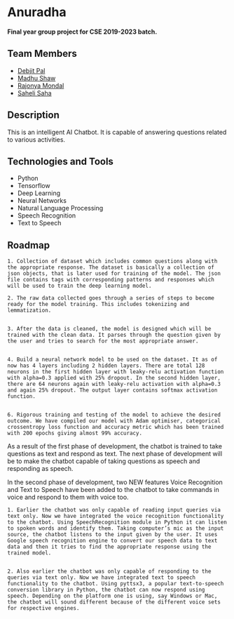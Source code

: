 # Anuradha
<b>Final year group project for CSE 2019-2023 batch.</b>
## Team Members
- [Debjit Pal](https://github.com/debjitpal5040)
- [Madhu Shaw](https://github.com/madhushaw1012)
- [Rajonya Mondal](https://github.com/rajonya-eng)
- [Saheli Saha](https://github.com/sahelisaha2k)

## Description
This is an intelligent AI Chatbot. It is capable of answering questions related to various activities.

## Technologies and Tools
* Python
* Tensorflow
* Deep Learning
* Neural Networks
* Natural Language Processing
* Speech Recognition
* Text to Speech

## Roadmap
	
	1. Collection of dataset which includes common questions along with the appropriate response. The dataset is basically a collection of json objects, that is later used for training of the model. The json file contains tags with corresponding patterns and responses which will be used to train the deep learning model.
   
	2. The raw data collected goes through a series of steps to become ready for the model training. This includes tokenizing and lemmatization.


	3. After the data is cleaned, the model is designed which will be trained with the clean data. It parses through the question given by the user and tries to search for the most appropriate answer.


	4. Build a neural network model to be used on the dataset. It as of now has 4 layers including 2 hidden layers. There are total 128 neurons in the first hidden layer with leaky-relu activation function with alpha=0.3 applied with 25% dropout. In the second hidden layer, there are 64 neurons again with leaky-relu activation with alpha=0.3 and again 25% dropout. The output layer contains softmax activation function.


	6. Rigorous training and testing of the model to achieve the desired outcome. We have compiled our model with Adam optimiser, categorical crossentropy loss function and accuracy metric which has been trained with 200 epochs giving almost 99% accuracy.

As a result of the first phase of development, the chatbot is trained to take questions as text and respond as text. The next phase of development will be to make the chatbot capable of taking questions as speech and responding as speech.

In the second phase of development, two NEW features Voice Recognition and Text to Speech have been added to the chatbot to take commands in voice and respond to them with voice too.


	1. Earlier the chatbot was only capable of reading input queries via text only. Now we have integrated the voice recognition functionality to the chatbot. Using SpeechRecognition module in Python it can listen to spoken words and identify them. Taking computer’s mic as the input source, the chatbot listens to the input given by the user. It uses Google speech recognition engine to convert our speech data to text data and then it tries to find the appropriate response using the trained model.


	2. Also earlier the chatbot was only capable of responding to the queries via text only. Now we have integrated text to speech functionality to the chatbot. Using pyttsx3, a popular text-to-speech conversion library in Python, the chatbot can now respond using speech. Depending on the platform one is using, say Windows or Mac, the chatbot will sound different because of the different voice sets for respective engines.
